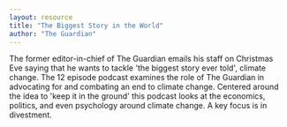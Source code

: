 ```yaml
---
layout: resource
title: "The Biggest Story in the World"
author: "The Guardian"
---
```


The former editor-in-chief of The Guardian emails his staff on Christmas Eve saying that he wants to tackle 'the biggest story ever told', climate change. The 12 episode podcast examines the role of The Guardian in advocating for and combating an end to climate change. Centered around the idea to 'keep it in the ground' this podcast looks at the economics, politics, and even psychology around climate change. A key focus is in divestment.